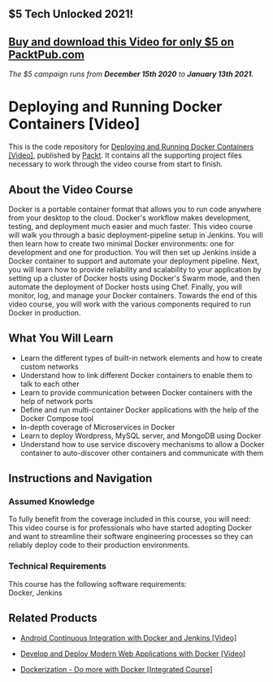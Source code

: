 ## $5 Tech Unlocked 2021!
[Buy and download this Video for only $5 on PacktPub.com](https://www.packtpub.com/product/deploying-and-running-docker-containers-video/9781788625777)
-----
*The $5 campaign         runs from __December 15th 2020__ to __January 13th 2021.__*

# Deploying and Running Docker Containers [Video]
This is the code repository for [Deploying and Running Docker Containers [Video]](https://www.packtpub.com/virtualization-and-cloud/deploying-and-running-docker-containers-video?utm_source=github&utm_medium=repository&utm_campaign=9781788625777), published by [Packt](https://www.packtpub.com/?utm_source=github). It contains all the supporting project files necessary to work through the video course from start to finish.
## About the Video Course
Docker is a portable container format that allows you to run code anywhere from your desktop to the cloud. Docker's workflow makes development, testing, and deployment much easier and much faster. This video course will walk you through a basic deployment-pipeline setup in Jenkins. You will then learn how to create two minimal Docker environments: one for development and one for production. You will then set up Jenkins inside a Docker container to support and automate your deployment pipeline. Next, you will learn how to provide reliability and scalability to your application by setting up a cluster of Docker hosts using Docker's Swarm mode, and then automate the deployment of Docker hosts using Chef. Finally, you will monitor, log, and manage your Docker containers. Towards the end of this video course, you will work with the various components required to run Docker in production.

<H2>What You Will Learn</H2>
<DIV class=book-info-will-learn-text>
<UL>
<LI>Learn the different types of built-in network elements and how to create custom networks 
<LI>Understand how to link different Docker containers to enable them to talk to each other 
<LI>Learn to provide communication between Docker containers with the help of network ports 
<LI>Define and run multi-container Docker applications with the help of the Docker Compose tool 
<LI>In-depth coverage of Microservices in Docker 
<LI>Learn to deploy Wordpress, MySQL server, and MongoDB using Docker 
<LI>Understand how to use service discovery mechanisms to allow a Docker container to auto-discover other containers and communicate with them </LI></UL></DIV>

## Instructions and Navigation
### Assumed Knowledge
To fully benefit from the coverage included in this course, you will need:<br/>
This video course is for professionals who have started adopting Docker and want to streamline their software engineering processes so they can reliably deploy code to their production environments.
### Technical Requirements
This course has the following software requirements:<br/>
Docker, Jenkins

## Related Products
* [Android Continuous Integration with Docker and Jenkins [Video]](https://www.packtpub.com/application-development/android-continuous-integration-docker-and-jenkins-video?utm_source=github&utm_medium=repository&utm_campaign=9781838556211)

* [Develop and Deploy Modern Web Applications with Docker [Video]](https://www.packtpub.com/application-development/develop-and-deploy-modern-web-applications-docker-video?utm_source=github&utm_medium=repository&utm_campaign=9781788999618)

* [Dockerization - Do more with Docker [Integrated Course]](https://www.packtpub.com/virtualization-and-cloud/dockerization-do-more-docker-integrated-course?utm_source=github&utm_medium=repository&utm_campaign=9781788394857)

